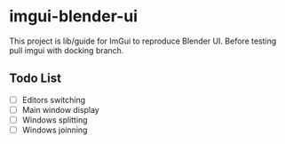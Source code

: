 # imgui-blender-ui

This project is lib/guide for ImGui to reproduce Blender UI.
Before testing pull imgui with docking branch.

## Todo List

- [ ] Editors switching
- [ ] Main window display
- [ ] Windows splitting
- [ ] Windows joinning